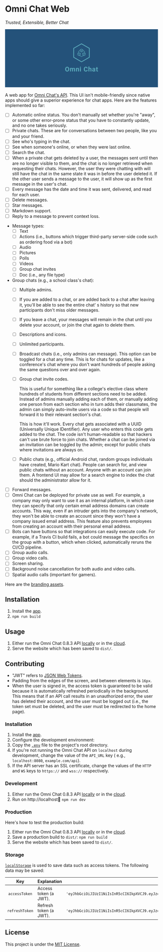 # Omni Chat Web

_Trusted, Extensible, Better Chat_

![Cover](docs/cover.png)

A web app for [Omni Chat's API](https://github.com/neelkamath/omni-chat). This UI isn't mobile-friendly since native
apps should give a superior experience for chat apps. Here are the features implemented so far:

- [ ] Automatic online status. You don't manually set whether you're "away", or some other error-prone status that you
  have to constantly update, and no one takes seriously.
- [ ] Private chats. These are for conversations between two people, like you and your friend.
- [ ] See who's typing in the chat.
- [ ] See when someone's online, or when they were last online.
- [ ] Search the chat.
- [ ] When a private chat gets deleted by a user, the messages sent until then are no longer visible to them, and the
  chat is no longer retrieved when requesting their chats. However, the user they were chatting with will still have the
  chat in the same state it was in before the user deleted it. If the other user sends a message to the user, it will
  show up as the first message in the user's chat.
- [ ] Every message has the date and time it was sent, delivered, and read for each user.
- [ ] Delete messages.
- [ ] Star messages.
- [ ] Markdown support.
- [ ] Reply to a message to prevent context loss.
- Message types:
  - [ ] Text
  - [ ] Actions (i.e., buttons which trigger third-party server-side code such as ordering food via a bot)
  - [ ] Audio
  - [ ] Pictures
  - [ ] Polls
  - [ ] Videos
  - [ ] Group chat invites
  - [ ] Doc (i.e., any file type)
- Group chats (e.g., a school class's chat):
  - [ ] Multiple admins.
  - [ ] If you are added to a chat, or are added back to a chat after leaving it, you'll be able to see the entire chat'
    s history so that new participants don't miss older messages.
  - [ ] If you leave a chat, your messages will remain in the chat until you delete your account, or join the chat again
    to delete them.
  - [ ] Descriptions and icons.
  - [ ] Unlimited participants.
  - [ ] Broadcast chats (i.e., only admins can message). This option can be toggled for a chat any time. This is for
    chats for updates, like a conference's chat where you don't want hundreds of people asking the same questions over
    and over again.
  - [ ] Group chat invite codes.

    This is useful for something like a college's elective class where hundreds of students from different sections need
    to be added. Instead of admins manually adding each of them, or manually adding one person from each section who in
    turn adds their classmates, the admin can simply auto-invite users via a code so that people will forward it to
    their relevant section's chat.

    This is how it'll work. Every chat gets associated with a UUID (Universally Unique IDentifier). Any user who enters
    this code gets added to the chat. The code isn't human-readable so that hackers can't use brute force to join chats.
    Whether a chat can be joined via an invitation can be toggled by the admin; except for public chats where
    invitations are always on.
  - [ ] Public chats (e.g., official Android chat, random groups individuals have created, Mario Kart chat). People can
    search for, and view public chats without an account. Anyone with an account can join them. A frontend UI may allow
    for a search engine to index the chat should the administrator allow for it.
- [ ] Forward messages.
- [ ] Omni Chat can be deployed for private use as well. For example, a company may only want to use it as an internal
  platform, in which case they can specify that only certain email address domains can create accounts. This way, even
  if an intruder gets into the company's network, they won't be able to create an account since they won't have a
  company issued email address. This feature also prevents employees from creating an account with their personal email
  address.
- [ ] Bots can have buttons so that integrations can easily execute code. For example, if a Travis CI build fails, a bot
  could message the specifics on the group with a button, which when clicked, automatically reruns the CI/CD pipeline.
- [ ] Group audio calls.
- [ ] Group video calls.
- [ ] Screen sharing.
- [ ] Background noise cancellation for both audio and video calls.
- [ ] Spatial audio calls (important for gamers).

Here are the [branding assets](https://github.com/neelkamath/omni-chat/tree/master/branding).

## Installation

1. Install the [app](docs/install.md).
1. `npm run build`

## Usage

1. Either run the Omni Chat 0.8.3
   API [locally](https://github.com/neelkamath/omni-chat/blob/v0.8.3/docs/docker-compose.md) or in
   the [cloud](https://github.com/neelkamath/omni-chat/blob/v0.8.3/docs/cloud.md).
1. Serve the website which has been saved to `dist/`.

## Contributing

- "JWT" refers to [JSON Web Tokens](https://jwt.io/).
- Padding from the edges of the screen, and between elements is `16px`.
- When the user is signed in, the access token is guaranteed to be valid because it is automatically refreshed
  periodically in the background. This means that if an API call results in an unauthorized error, the user has deleted
  their account, and the user must be logged out (i.e., the token set must be deleted, and the user must be redirected
  to the home page).

### Installation

1. Install the [app](docs/install.md).
1. Configure the development environment:
1. Copy the [`.env`](docs/.env) file to the project's root directory.
1. If you're not running the Omni Chat API on `localhost` during development, change the value of the `API_URL` key (
   e.g., `localhost:8080`, `example.com/api`).
1. If the API server has an SSL certificate, change the values of the `HTTP` and `WS` keys to `https://` and `wss://`
   respectively.

### Development

1. Either run the Omni Chat 0.8.3
   API [locally](https://github.com/neelkamath/omni-chat/blob/v0.8.3/docs/docker-compose.md) or in
   the [cloud](https://github.com/neelkamath/omni-chat/blob/v0.8.3/docs/cloud.md).
1. Run on http://localhost:1234: `npm run dev`

### Production

Here's how to test the production build:

1. Either run the Omni Chat 0.8.3
   API [locally](https://github.com/neelkamath/omni-chat/blob/v0.8.3/docs/docker-compose.md) or in
   the [cloud](https://github.com/neelkamath/omni-chat/blob/v0.8.3/docs/cloud.md).
1. Save a production build to `dist/`: `npm run build`
1. Serve the website which has been saved to `dist/`.

### Storage

[`localStorage`](https://developer.mozilla.org/en-US/docs/Web/API/Window/localStorage) is used to save data such as
access tokens. The following data may be saved:

|Key|Explanation|Example|
|:---:|---|---|
|`accessToken`|Access token (a JWT).|`'eyJhbGciOiJIUzI1NiIsInR5cCI6IkpXVCJ9.eyJzdWIiOiIxMjM0NTY3ODkwIiwibmFtZSI6IkpvaG4gRG9lIiwiaWF0IjoxNTE2MjM5MDIyfQ.SflKxwRJSMeKKF2QT4fwpMeJf36POk6yJV_adQssw5c'`|
|`refreshToken`|Refresh token (a JWT).|`'eyJhbGciOiJIUzI1NiIsInR5cCI6IkpXVCJ9.eyJzdWIiOiIxMjM0NTY3ODkwIiwibmFtZSI6IkpvaG4gRG9lIiwiaWF0IjoxNTE2MjM5MDIyfQ.SflKxwRJSMeKKF2QT4fwpMeJf36POk6yJV_adQssw5c'`|

## License

This project is under the [MIT License](LICENSE).
